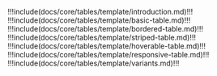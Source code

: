 !!!include(docs/core/tables/template/introduction.md)!!!
!!!include(docs/core/tables/template/basic-table.md)!!!
!!!include(docs/core/tables/template/bordered-table.md)!!!
!!!include(docs/core/tables/template/striped-table.md)!!!
!!!include(docs/core/tables/template/hoverable-table.md)!!!
!!!include(docs/core/tables/template/responsive-table.md)!!!
!!!include(docs/core/tables/template/variants.md)!!!
